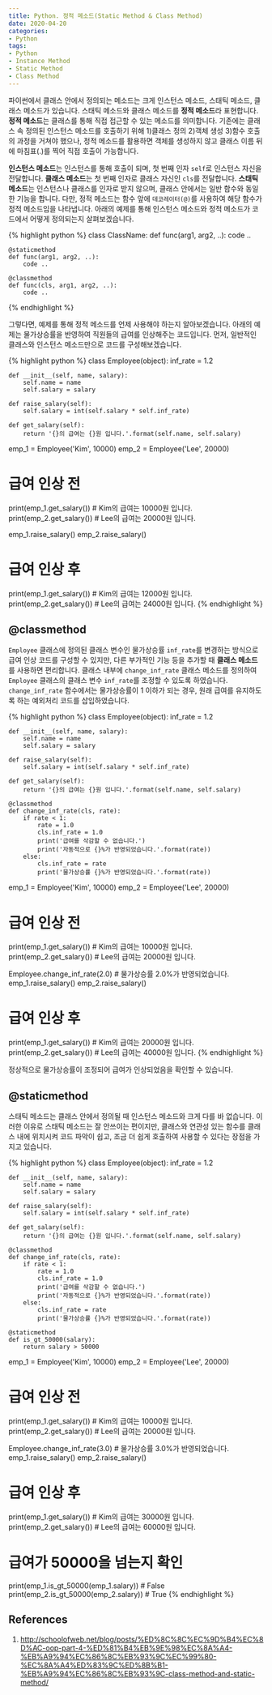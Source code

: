 ```yaml
---
title: Python. 정적 메소드(Static Method & Class Method)
date: 2020-04-20
categories:
- Python
tags:
- Python
- Instance Method
- Static Method
- Class Method
---
```


파이썬에서 클래스 안에서 정의되는 메소드는 크게 인스턴스 메소드, 스태틱 메소드, 클래스 메소드가 있습니다. 스태틱 메소드와 클래스 메소드를 **정적 메소드**라 표현합니다. **정적 메소드**는 클래스를 통해 직접 접근할 수 있는 메소드를 의미합니다. 기존에는 클래스 속 정의된 인스턴스 메소드를 호출하기 위해 1)클래스 정의 2)객체 생성 3)함수 호출의 과정을 거쳐야 했으나, 정적 메소드를 활용하면 객체를 생성하지 않고 클래스 이름 뒤에 마침표(.)를 찍어 직접 호출이 가능합니다. 

**인스턴스 메소드**는 인스턴스를 통해 호출이 되며, 첫 번째 인자 `self`로 인스턴스 자신을 전달합니다. **클래스 메소드**는 첫 번째 인자로 클래스 자신인 `cls`를 전달합니다. **스태틱 메소드**는 인스턴스나 클래스를 인자로 받지 않으며, 클래스 안에서는 일반 함수와 동일한 기능을 합니다. 다만, 정적 메소드는 함수 앞에 `데코레이터(@)`를 사용하여 해당 함수가 정적 메소드임을 나타냅니다. 아래의 예제를 통해 인스턴스 메소드와 정적 메소드가 코드에서 어떻게 정의되는지 살펴보겠습니다.

{% highlight python %}
class ClassName:
    def func(arg1, arg2, ..):
        code ..

    @staticmethod
    def func(arg1, arg2, ..): 
        code ..
        
    @classmethod
    def func(cls, arg1, arg2, ..): 
        code ..
{% endhighlight %}

그렇다면, 예제를 통해 정적 메소드를 언제 사용해야 하는지 알아보겠습니다. 아래의 예제는 물가상승률을 반영하여 직원들의 급여를 인상해주는 코드입니다. 먼저, 일반적인 클래스와 인스턴스 메소드만으로 코드를 구성해보겠습니다.

{% highlight python %}
class Employee(object):
    inf_rate = 1.2
    
    def __init__(self, name, salary):
        self.name = name
        self.salary = salary
        
    def raise_salary(self):
        self.salary = int(self.salary * self.inf_rate)
    
    def get_salary(self):
        return '{}의 급여는 {}원 입니다.'.format(self.name, self.salary)
    
emp_1 = Employee('Kim', 10000)
emp_2 = Employee('Lee', 20000)

# 급여 인상 전
print(emp_1.get_salary()) # Kim의 급여는 10000원 입니다.
print(emp_2.get_salary()) # Lee의 급여는 20000원 입니다.

emp_1.raise_salary()
emp_2.raise_salary()

# 급여 인상 후 
print(emp_1.get_salary()) # Kim의 급여는 12000원 입니다.
print(emp_2.get_salary()) # Lee의 급여는 24000원 입니다.
{% endhighlight %}

## @classmethod

`Employee` 클래스에 정의된 클래스 변수인 물가상승률 `inf_rate`를 변경하는 방식으로 급여 인상 코드를 구성할 수 있지만, 다른 부가적인 기능 등을 추가할 때 **클래스 메소드**를 사용하면 편리합니다. 클래스 내부에 `change_inf_rate` 클래스 메소드를 정의하여 `Employee` 클래스의 클래스 변수 `inf_rate`를 조정할 수 있도록 하였습니다. `change_inf_rate` 함수에서는 물가상승률이 1 이하가 되는 경우, 원래 급여를 유지하도록 하는 예외처리 코드를 삽입하였습니다.

{% highlight python %}
class Employee(object):
    inf_rate = 1.2
    
    def __init__(self, name, salary):
        self.name = name
        self.salary = salary
        
    def raise_salary(self):
        self.salary = int(self.salary * self.inf_rate)
    
    def get_salary(self):
        return '{}의 급여는 {}원 입니다.'.format(self.name, self.salary)
    
    @classmethod
    def change_inf_rate(cls, rate):
        if rate < 1:
            rate = 1.0
            cls.inf_rate = 1.0
            print('급여를 삭감할 수 없습니다.')
            print('자동적으로 {}%가 반영되었습니다.'.format(rate))
        else:
            cls.inf_rate = rate
            print('물가상승률 {}%가 반영되었습니다.'.format(rate))
    
emp_1 = Employee('Kim', 10000)
emp_2 = Employee('Lee', 20000)

# 급여 인상 전
print(emp_1.get_salary()) # Kim의 급여는 10000원 입니다.
print(emp_2.get_salary()) # Lee의 급여는 20000원 입니다.

Employee.change_inf_rate(2.0) # 물가상승률 2.0%가 반영되었습니다.
emp_1.raise_salary()
emp_2.raise_salary()

# 급여 인상 후 
print(emp_1.get_salary()) # Kim의 급여는 20000원 입니다.
print(emp_2.get_salary()) # Lee의 급여는 40000원 입니다.
{% endhighlight %}

정상적으로 물가상승률이 조정되어 급여가 인상되었음을 확인할 수 있습니다.

## @staticmethod
스태틱 메소드는 클래스 안에서 정의될 때 인스턴스 메소드와 크게 다를 바 없습니다. 이러한 이유로 스태틱 메소드는 잘 안쓰이는 편이지만, 클래스와 연관성 있는 함수를 클래스 내에 위치시켜 코드 파악이 쉽고, 조금 더 쉽게 호출하여 사용할 수 있다는 장점을 가지고 있습니다.

{% highlight python %}
class Employee(object):
    inf_rate = 1.2
    
    def __init__(self, name, salary):
        self.name = name
        self.salary = salary
        
    def raise_salary(self):
        self.salary = int(self.salary * self.inf_rate)
    
    def get_salary(self):
        return '{}의 급여는 {}원 입니다.'.format(self.name, self.salary)
    
    @classmethod
    def change_inf_rate(cls, rate):
        if rate < 1:
            rate = 1.0
            cls.inf_rate = 1.0
            print('급여를 삭감할 수 없습니다.')
            print('자동적으로 {}%가 반영되었습니다.'.format(rate))
        else:
            cls.inf_rate = rate
            print('물가상승률 {}%가 반영되었습니다.'.format(rate))

    @staticmethod
    def is_gt_50000(salary):
        return salary > 50000

emp_1 = Employee('Kim', 10000)
emp_2 = Employee('Lee', 20000)

# 급여 인상 전
print(emp_1.get_salary()) # Kim의 급여는 10000원 입니다.
print(emp_2.get_salary()) # Lee의 급여는 20000원 입니다.

Employee.change_inf_rate(3.0) # 물가상승률 3.0%가 반영되었습니다.
emp_1.raise_salary()
emp_2.raise_salary()

# 급여 인상 후 
print(emp_1.get_salary()) # Kim의 급여는 30000원 입니다.
print(emp_2.get_salary()) # Lee의 급여는 60000원 입니다.

# 급여가 50000을 넘는지 확인 
print(emp_1.is_gt_50000(emp_1.salary)) # False
print(emp_2.is_gt_50000(emp_2.salary)) # True
{% endhighlight %}

## References
1. http://schoolofweb.net/blog/posts/%ED%8C%8C%EC%9D%B4%EC%8D%AC-oop-part-4-%ED%81%B4%EB%9E%98%EC%8A%A4-%EB%A9%94%EC%86%8C%EB%93%9C%EC%99%80-%EC%8A%A4%ED%83%9C%ED%8B%B1-%EB%A9%94%EC%86%8C%EB%93%9C-class-method-and-static-method/







